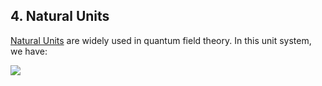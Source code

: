 ## 4. Natural Units

[Natural Units](https://en.wikipedia.org/wiki/Natural_units#Natural_units_(particle_and_atomic_physics)) are widely used in quantum field theory. In this unit system, we have:

<img src="https://latex.codecogs.com/gif.latex?c=\hbar=\varepsilon_0=1">